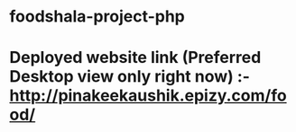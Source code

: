 # foodshala-project-php

# Deployed website link (Preferred Desktop view only right now) :- http://pinakeekaushik.epizy.com/food/
